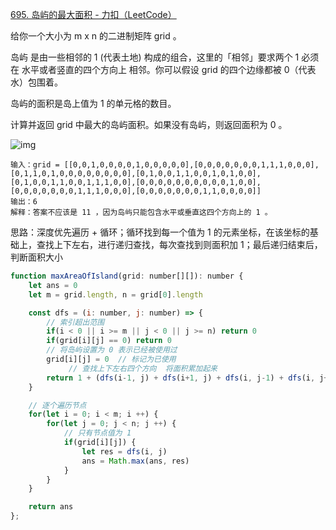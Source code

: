 [695. 岛屿的最大面积 - 力扣（LeetCode）](https://leetcode.cn/problems/max-area-of-island/)

给你一个大小为 m x n 的二进制矩阵 grid 。

岛屿 是由一些相邻的 1 (代表土地) 构成的组合，这里的「相邻」要求两个 1 必须在 水平或者竖直的四个方向上 相邻。你可以假设 grid 的四个边缘都被 0（代表水）包围着。

岛屿的面积是岛上值为 1 的单元格的数目。

计算并返回 grid 中最大的岛屿面积。如果没有岛屿，则返回面积为 0 。

![img](https://assets.leetcode.com/uploads/2021/05/01/maxarea1-grid.jpg)

```
输入：grid = [[0,0,1,0,0,0,0,1,0,0,0,0,0],[0,0,0,0,0,0,0,1,1,1,0,0,0],[0,1,1,0,1,0,0,0,0,0,0,0,0],[0,1,0,0,1,1,0,0,1,0,1,0,0],[0,1,0,0,1,1,0,0,1,1,1,0,0],[0,0,0,0,0,0,0,0,0,0,1,0,0],[0,0,0,0,0,0,0,1,1,1,0,0,0],[0,0,0,0,0,0,0,1,1,0,0,0,0]]
输出：6
解释：答案不应该是 11 ，因为岛屿只能包含水平或垂直这四个方向上的 1 。
```

思路：深度优先遍历 + 循环；循环找到每一个值为 1 的元素坐标，在该坐标的基础上，查找上下左右，进行递归查找，每次查找到则面积加 1；最后递归结束后，判断面积大小

```javascript
function maxAreaOfIsland(grid: number[][]): number {
    let ans = 0
    let m = grid.length, n = grid[0].length

    const dfs = (i: number, j: number) => {
      	// 索引超出范围
        if(i < 0 || i >= m || j < 0 || j >= n) return 0
        if(grid[i][j] == 0) return 0
      	// 将岛屿设置为 0 表示已经被使用过
        grid[i][j] = 0  // 标记为已使用
			 // 查找上下左右四个方向  将面积累加起来
        return 1 + (dfs(i-1, j) + dfs(i+1, j) + dfs(i, j-1) + dfs(i, j+1))
    }

    // 逐个遍历节点
    for(let i = 0; i < m; i ++) {
        for(let j = 0; j < n; j ++) {
            // 只有节点值为 1
            if(grid[i][j]) {
                let res = dfs(i, j)
                ans = Math.max(ans, res)
            }
        }
    }

    return ans
};
```

